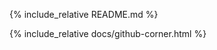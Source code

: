 <!-- GitHub Pages root page is README.md and a GitHub Corner -->

{% include_relative README.md %}

{% include_relative docs/github-corner.html %}

